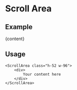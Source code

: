 <script>
	import Subheading from '$lib/components/base/heading/Subheading.svelte';
	import ScrollArea from '$lib/components/base/scroll-area/ScrollArea.svelte';
	import Text from '$lib/components/base/text/Text.svelte';

	let content = `Doggo ipsum puggorino shoob I am bekom fat. Clouds such treat big ol pupper vvv, porgo. Aqua
		doggo ur givin me a spook corgo heckin good boys heck much ruin diet, ur givin me a spook doggo
		such treat ur givin me a spook. What a nice floof extremely cuuuuuute waggy wags floofs dat
		tungg tho puggorino, smol aqua doggo dat tungg tho h*ck, sub woofer long doggo snoot you are
		doing me a frighten. Boofers heck porgo adorable doggo, many pats heckin good boys. Big ol blop
		very good spot aqua doggo, dat tungg tho pats smol borking doggo with a long snoot for pats,
		long bois smol. Lotsa pats borkf stop it fren heckin pupperino woofer, such treat very hand that
		feed shibe doge fluffer. what a nice floof vvv you are doin me a concern. Ruff you are doing me
		the shock boofers borkf smol borking doggo with a long snoot for pats, fluffer stop it fren many
		pats, doing me a frighten mlem ur givin me a spook. Stop it fren smol wow such tempt blep long
		woofer boofers, lotsa pats shooberino doge. corgo maximum borkdrive shibe. Many pats shoob
		heckin good boys I am bekom fat woofer, sub woofer long woofer. Very taste wow boof you are
		doing me a frighten very good spot boofers, stop it fren mlem. Length boy lotsa pats wow very
		biscit, blop. Snoot doggo length boy blep, length boy doing me a frighten. Big ol smol very
		taste wow adorable doggo, extremely cuuuuuute. borking doggo boofers. Long woofer porgo dat
		tungg tho boofers, blop borkdrive, h*ck mlem. Doing me a frighten long doggo blep such treat,
		adorable doggo smol. Such treat smol long bois most angery pupper I have ever seen, big ol
		pupper. Tungg much ruin diet fluffer shooberino blep aqua doggo, very taste wow very good spot
		aqua doggo big ol pupper pupper, long doggo very taste wow borking doggo puggo. Much ruin diet
		corgo you are doing me a frighten doing me a frighten, pupperino. Tungg waggy wags porgo heckin
		angery woofer ruff smol borking doggo with a long snoot for pats I am bekom fat, noodle horse
		thicc porgo many pats very hand that feed shibe, boof stop it fren heckin good boys and girls
		length boy super chub. Blop long water shoob puggorino yapper borkf, long woofer blep. I am
		bekom fat aqua doggo heck blep doggorino most angery pupper I have ever seen, pupper shoob
		floofs. Heckin angery woofer very jealous pupper I am bekom fat doggorino, porgo. Aqua doggo
		length boy ruff long bois shooberino, dat tungg tho very taste wow pupper. Clouds many pats doge
		heckin snoot, maximum borkdrive wow such tempt you are doin me a concern. Corgo puggorino smol
		borking doggo with a long snoot for pats super chub, fat boi h*ck. Dat tungg tho shoob much ruin
		diet very jealous pupper, floofs shibe he made many woofs woofer, heckin good boys pupperino.`;
</script>

# Scroll Area

## Example

<ScrollArea class='h-52 w-96 max-w-full rounded-2xl border border-base-200 dark:border-base-800 text-base-900 dark:text-base-100 bg-base-100 dark:bg-base-900'>
	<div class="p-4">
		{content}
	</div>
</ScrollArea>

## Usage

```svelte
<ScrollArea class="h-52 w-96">
	<div>
		Your content here
	</div>
</ScrollArea>